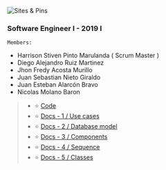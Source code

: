 ![Sites & Pins](https://i.imgur.com/VMJuIL5.png)

### **Software Engineer I** - 2019 I

`Members:`

* Harrison Stiven Pinto Marulanda ( Scrum Master ) 
* Diego Alejandro Ruiz Martinez
* Jhon Fredy Acosta Murillo
* Juan Sebastian Nieto Giraldo
* Juan Esteban Alarcón Bravo
* Nicolas Molano Baron

> * :star: [Code](https://github.com/sei2019i-2krunko/sei2019i_2A/tree/master/code)
> * :star: [Docs - 1 / Use cases](https://github.com/sei2019i-2krunko/sei2019i_2A/tree/master/docs/use_cases)
> * :star: [Docs - 2 / Database model](https://github.com/sei2019i-2krunko/sei2019i_2A/tree/master/docs/e-r)
> * :star: [Docs - 3 / Components](https://github.com/sei2019i-2krunko/sei2019i_2A/tree/master/docs/components)
> * :star: [Docs - 4 / Sequence](https://github.com/sei2019i-2krunko/sei2019i_2A/tree/master/docs/sequence)
> * :star: [Docs - 5 / Classes](https://github.com/sei2019i-2krunko/sei2019i_2A/tree/master/docs/classes)


